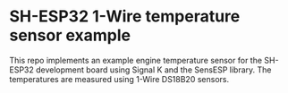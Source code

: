 # SH-ESP32 1-Wire temperature sensor example

This repo implements an example engine temperature sensor for the SH-ESP32 development board using Signal K and the SensESP library.
The temperatures are measured using 1-Wire DS18B20 sensors.
